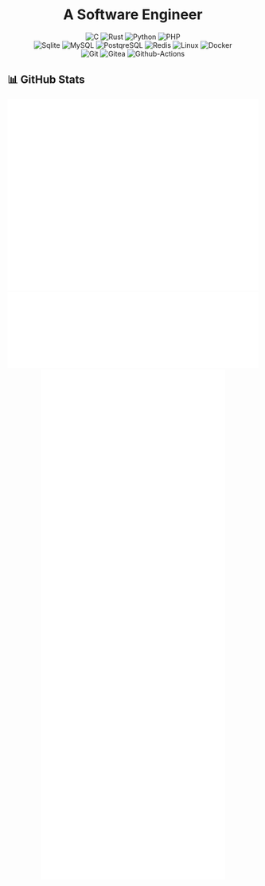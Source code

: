 <!-- markdownlint-disable MD033 -->
<h1 align="center">A Software Engineer</h1>
<div align="center">

![C](https://img.shields.io/badge/C-black?style=flat-square&logo=c&logoColor=a8b9cc)
![Rust](https://img.shields.io/badge/Rust-black?style=flat-square&logo=rust)
![Python](https://img.shields.io/badge/Python-black?style=flat-square&logo=python)
![PHP](https://img.shields.io/badge/PHP-black?style=flat-square&logo=php)
</br>
![Sqlite](https://img.shields.io/badge/Sqlite-black?style=flat-square&logo=sqlite&logoColor=003b57)
![MySQL](https://img.shields.io/badge/MySQL-black?style=flat-square&logo=mysql)
![PostqreSQL](https://img.shields.io/badge/PostqreSQL-black?style=flat-square&logo=postgresql)
![Redis](https://img.shields.io/badge/Redis-black?style=flat-square&logo=redis)
![Linux](https://img.shields.io/badge/Linux-black?style=flat-square&logo=linux)
![Docker](https://img.shields.io/badge/Docker-black?style=flat-square&logo=docker)
</br>
![Git](https://img.shields.io/badge/Git-black?style=flat-square&logo=git)
![Gitea](https://img.shields.io/badge/Gitea-black?style=flat-square&logo=gitea)
![Github-Actions](https://img.shields.io/badge/Github_Actions-black?style=flat-square&logo=github-actions)

</div>

## 📊 GitHub Stats
<div align="center">

![User Metrics](./images/user-metrics.svg)
![Most Used Languages](./images/most-used-languages.svg)
![Achievements Detailed](./images/achievements-detailed.svg)

</div>
